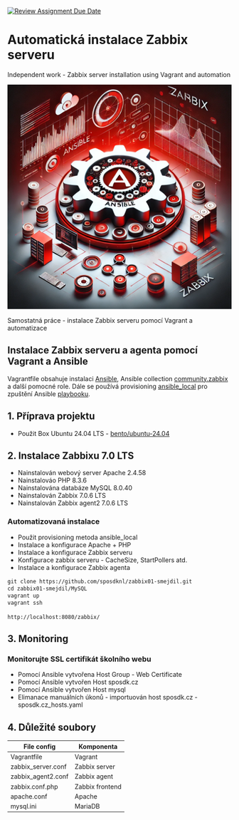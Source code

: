 [![Review Assignment Due Date](https://classroom.github.com/assets/deadline-readme-button-22041afd0340ce965d47ae6ef1cefeee28c7c493a6346c4f15d667ab976d596c.svg)](https://classroom.github.com/a/UnL7NDUC)

# Automatická instalace Zabbix serveru
Independent work - Zabbix server installation using Vagrant and automation

![Zabbix and Ansible by AI](./Images/Zabbix-Ansible2.webp)

Samostatná práce - instalace Zabbix serveru pomocí Vagrant a automatizace

## Instalace Zabbix serveru a agenta pomocí Vagrant a Ansible

Vagrantfile obsahuje instalaci [Ansible](https://www.ansible.com), Ansible collection [community.zabbix](https://galaxy.ansible.com/ui/repo/published/community/zabbix/) a další pomocné role. Dále se používá provisioning [ansible_local](https://developer.hashicorp.com/vagrant/docs/provisioning/ansible_local) pro zpuštění Ansible [playbooku](https://docs.ansible.com/ansible/latest/playbook_guide/playbooks_intro.html).

## 1. Příprava projektu

- Použit Box Ubuntu 24.04 LTS - [bento/ubuntu-24.04](https://portal.cloud.hashicorp.com/vagrant/discover/bento/ubuntu-24.04)

## 2. Instalace Zabbixu 7.0 LTS

- Nainstalován webový server Apache 2.4.58
- Nainstalováo PHP 8.3.6
- Nainstalována databáze MySQL 8.0.40
- Nainstalován Zabbix 7.0.6 LTS
- Nainstalován Zabbix agent2 7.0.6 LTS

### Automatizovaná instalace

- Použit provisioning metoda ansible_local
- Instalace a konfigurace Apache + PHP
- Instalace a konfigurace Zabbix serveru
- Konfigurace zabbix serveru - CacheSize, StartPollers atd.
- Instalace a konfigurace Zabbix agenta

```console
git clone https://github.com/sposdknl/zabbix01-smejdil.git
cd zabbix01-smejdil/MySQL
vagrant up
vagrant ssh

http://localhost:8080/zabbix/
```
## 3. Monitoring
### Monitorujte SSL certifikát školního webu

- Pomocí Ansible vytvořena Host Group - Web Certificate
- Pomocí Ansible vytvořen Host sposdk.cz
- Pomocí Ansible vytvořen Host mysql
- Elimanace manuálních úkonů - importuován host sposdk.cz - sposdk.cz_hosts.yaml

## 4. Důležité soubory

| File config                   | Komponenta      |
|-------------------------------|-----------------|
| Vagrantfile                   | Vagrant         |
| zabbix_server.conf            | Zabbix server   |
| zabbix_agent2.conf            | Zabbix agent    |
| zabbix.conf.php               | Zabbix frontend |
| apache.conf                   | Apache          |
| mysql.ini                     | MariaDB         |
